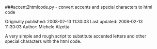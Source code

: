 ###accent2htmlcode.py - convert accents and special characters to html code

Originally published: 2008-02-13 11:30:03
Last updated: 2008-02-13 11:30:03
Author: Michele Alzetta

A very simple and rough script to substitute accented letters and other special characters with the html code.